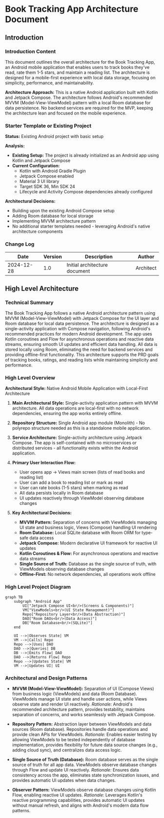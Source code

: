 # Book Tracking App Architecture Document

## Introduction

### Introduction Content

This document outlines the overall architecture for the Book Tracking App, an Android mobile application that enables users to track books they've read, rate them 1-5 stars, and maintain a reading list. The architecture is designed for a mobile-first experience with local data storage, focusing on simplicity, performance, and maintainability.

**Architecture Approach:**
This is a native Android application built with Kotlin and Jetpack Compose. The architecture follows Android's recommended MVVM (Model-View-ViewModel) pattern with a local Room database for data persistence. No backend services are required for the MVP, keeping the architecture lean and focused on the mobile experience.

### Starter Template or Existing Project

**Status:** Existing Android project with basic setup

**Analysis:**
- **Existing Setup:** The project is already initialized as an Android app using Kotlin and Jetpack Compose
- **Current Configuration:**
  - Kotlin with Android Gradle Plugin
  - Jetpack Compose enabled
  - Material 3 UI library
  - Target SDK 36, Min SDK 24
  - Lifecycle and Activity Compose dependencies already configured

**Architectural Decisions:**
- Building upon the existing Android Compose setup
- Adding Room database for local storage
- Implementing MVVM architecture pattern
- No additional starter templates needed - leveraging Android's native architecture components

### Change Log

| Date | Version | Description | Author |
|------|---------|-------------|---------|
| 2024-12-28 | 1.0 | Initial architecture document | Architect |

## High Level Architecture

### Technical Summary

The Book Tracking App follows a native Android architecture pattern using MVVM (Model-View-ViewModel) with Jetpack Compose for the UI layer and Room database for local data persistence. The architecture is designed as a single-activity application with Compose navigation, following Android's recommended practices for modern Android development. The app uses Kotlin coroutines and Flow for asynchronous operations and reactive data streams, ensuring smooth UI updates and efficient data handling. All data is stored locally using Room, eliminating the need for backend services and providing offline-first functionality. This architecture supports the PRD goals of tracking books, ratings, and reading lists while maintaining simplicity and performance.

### High Level Overview

**Architectural Style:** Native Android Mobile Application with Local-First Architecture

1. **Main Architectural Style:** Single-activity application pattern with MVVM architecture. All data operations are local-first with no network dependencies, ensuring the app works entirely offline.

2. **Repository Structure:** Single Android app module (Monolith) - No polyrepo structure needed as this is a standalone mobile application.

3. **Service Architecture:** Single-activity architecture using Jetpack Compose. The app is self-contained with no microservices or distributed services - all functionality exists within the Android application.

4. **Primary User Interaction Flow:** 
   - User opens app → Views main screen (lists of read books and reading list)
   - User can add a book to reading list or mark as read
   - User can rate books (1-5 stars) when marking as read
   - All data persists locally in Room database
   - UI updates reactively through ViewModel observing database changes

5. **Key Architectural Decisions:**
   - **MVVM Pattern:** Separation of concerns with ViewModels managing UI state and business logic, Views (Compose) handling UI rendering
   - **Room Database:** Local SQLite database with Room ORM for type-safe data access
   - **Jetpack Compose:** Modern declarative UI framework for reactive UI updates
   - **Kotlin Coroutines & Flow:** For asynchronous operations and reactive data streams
   - **Single Source of Truth:** Database as the single source of truth, with ViewModels observing database changes
   - **Offline-First:** No network dependencies, all operations work offline

### High Level Project Diagram

```mermaid
graph TB
    subgraph "Android App"
        UI["Jetpack Compose UI<br/>(Screens & Components)"]
        VM["ViewModels<br/>(UI State Management)"]
        Repo["Repository Layer<br/>(Data Abstraction)"]
        DAO["Room DAOs<br/>(Data Access)"]
        DB["Room Database<br/>(SQLite)"]
    end
    
    UI -->|Observes State| VM
    VM -->|Calls| Repo
    Repo -->|Uses| DAO
    DAO -->|Queries| DB
    DB -->|Emits Flow| DAO
    DAO -->|Returns Flow| Repo
    Repo -->|Updates State| VM
    VM -->|Updates UI| UI
```

### Architectural and Design Patterns

- **MVVM (Model-View-ViewModel):** Separation of UI (Compose Views) from business logic (ViewModels) and data (Room Database). ViewModels manage UI state and handle user actions, while Views observe state and render UI reactively. _Rationale:_ Android's recommended architecture pattern, provides testability, maintains separation of concerns, and works seamlessly with Jetpack Compose.

- **Repository Pattern:** Abstraction layer between ViewModels and data sources (Room database). Repositories handle data operations and provide clean APIs for ViewModels. _Rationale:_ Enables easier testing by allowing ViewModels to be tested independently of database implementation, provides flexibility for future data source changes (e.g., adding cloud sync), and centralizes data access logic.

- **Single Source of Truth (Database):** Room database serves as the single source of truth for all app data. ViewModels observe database changes through Flow and update UI reactively. _Rationale:_ Ensures data consistency across the app, eliminates state synchronization issues, and provides automatic UI updates when data changes.

- **Observer Pattern:** ViewModels observe database changes using Kotlin Flow, enabling reactive UI updates. _Rationale:_ Leverages Kotlin's reactive programming capabilities, provides automatic UI updates without manual refresh, and aligns with Android's modern data flow patterns.

